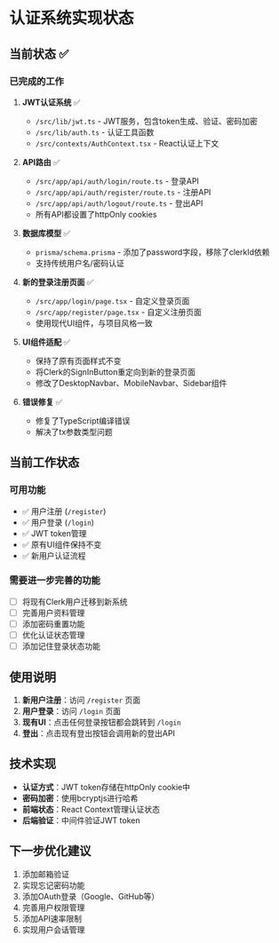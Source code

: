 # 认证系统实现状态

## 当前状态 ✅

### 已完成的工作

1. **JWT认证系统** ✅
   - `/src/lib/jwt.ts` - JWT服务，包含token生成、验证、密码加密
   - `/src/lib/auth.ts` - 认证工具函数
   - `/src/contexts/AuthContext.tsx` - React认证上下文

2. **API路由** ✅
   - `/src/app/api/auth/login/route.ts` - 登录API
   - `/src/app/api/auth/register/route.ts` - 注册API  
   - `/src/app/api/auth/logout/route.ts` - 登出API
   - 所有API都设置了httpOnly cookies

3. **数据库模型** ✅
   - `prisma/schema.prisma` - 添加了password字段，移除了clerkId依赖
   - 支持传统用户名/密码认证

4. **新的登录注册页面** ✅
   - `/src/app/login/page.tsx` - 自定义登录页面
   - `/src/app/register/page.tsx` - 自定义注册页面
   - 使用现代UI组件，与项目风格一致

5. **UI组件适配** ✅
   - 保持了原有页面样式不变
   - 将Clerk的SignInButton重定向到新的登录页面
   - 修改了DesktopNavbar、MobileNavbar、Sidebar组件

6. **错误修复** ✅
   - 修复了TypeScript编译错误
   - 解决了tx参数类型问题

## 当前工作状态

### 可用功能
- ✅ 用户注册 (`/register`)
- ✅ 用户登录 (`/login`)
- ✅ JWT token管理
- ✅ 原有UI组件保持不变
- ✅ 新用户认证流程

### 需要进一步完善的功能
- [ ] 将现有Clerk用户迁移到新系统
- [ ] 完善用户资料管理
- [ ] 添加密码重置功能
- [ ] 优化认证状态管理
- [ ] 添加记住登录状态功能

## 使用说明

1. **新用户注册**：访问 `/register` 页面
2. **用户登录**：访问 `/login` 页面  
3. **现有UI**：点击任何登录按钮都会跳转到 `/login`
4. **登出**：点击现有登出按钮会调用新的登出API

## 技术实现

- **认证方式**：JWT token存储在httpOnly cookie中
- **密码加密**：使用bcryptjs进行哈希
- **前端状态**：React Context管理认证状态
- **后端验证**：中间件验证JWT token

## 下一步优化建议

1. 添加邮箱验证
2. 实现忘记密码功能  
3. 添加OAuth登录（Google、GitHub等）
4. 完善用户权限管理
5. 添加API速率限制
6. 实现用户会话管理

